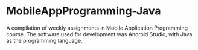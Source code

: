 # MobileAppProgramming-Java

A compilation of weekly assignments in Mobile Application Programming course. The software used for development was Android Studio, with Java as the programming language.
